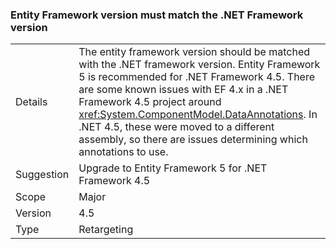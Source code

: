 ### Entity Framework version must match the .NET Framework version

|   |   |
|---|---|
|Details|The entity framework version should be matched with the .NET framework version. Entity Framework 5 is recommended for .NET Framework 4.5. There are some known issues with EF 4.x in a .NET Framework 4.5 project around <xref:System.ComponentModel.DataAnnotations>. In .NET 4.5, these were moved to a different assembly, so there are issues determining which annotations to use.|
|Suggestion|Upgrade to Entity Framework 5 for .NET Framework 4.5|
|Scope|Major|
|Version|4.5|
|Type|Retargeting|


